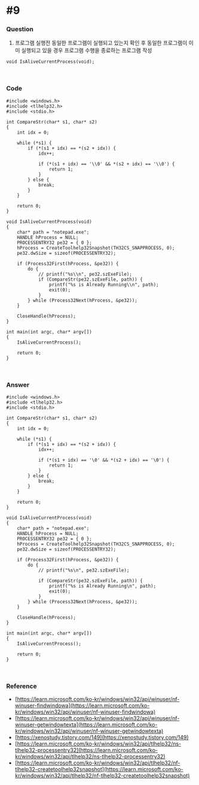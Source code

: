 # #9

### Question

1. 프로그램 실행전 동일한 프로그램이 실행되고 있는지 확인 후 동일한 프로그램이 이미 실행되고 있을 경우 프로그램 수행을 종료하는 프로그램 작성

```
void IsAliveCurrentProcess(void);
```



<br>



### Code

```
#include <windows.h>
#include <tlhelp32.h>
#include <stdio.h>

int CompareStr(char* s1, char* s2)
{
	int idx = 0;

	while (*s1) {
		if (*(s1 + idx) == *(s2 + idx)) {
			idx++;

			if (*(s1 + idx) == '\\0' && *(s2 + idx) == '\\0') {
				return 1;
			}
		} else {
			break;
		}
	}

	return 0;
}

void IsAliveCurrentProcess(void)
{
	char* path = "notepad.exe";
	HANDLE hProcess = NULL;
	PROCESSENTRY32 pe32 = { 0 };
	hProcess = CreateToolhelp32Snapshot(TH32CS_SNAPPROCESS, 0);
	pe32.dwSize = sizeof(PROCESSENTRY32);

	if (Process32First(hProcess, &pe32)) {
		do {
			// printf("%s\\n", pe32.szExeFile);
			if (CompareStr(pe32.szExeFile, path)) {
				printf("%s is Already Running\\n", path);
				exit(0);
			}
		} while (Process32Next(hProcess, &pe32));
	}

	CloseHandle(hProcess);
}

int main(int argc, char* argv[])
{
	IsAliveCurrentProcess();

	return 0;
}

```



<br>



### Answer

```
#include <windows.h>
#include <tlhelp32.h>
#include <stdio.h>

int CompareStr(char* s1, char* s2)
{
	int idx = 0;

	while (*s1) {
		if (*(s1 + idx) == *(s2 + idx)) {
			idx++;

			if (*(s1 + idx) == '\0' && *(s2 + idx) == '\0') {
				return 1;
			}
		} else {
			break;
		}
	}

	return 0;
}

void IsAliveCurrentProcess(void)
{
	char* path = "notepad.exe";
	HANDLE hProcess = NULL;
	PROCESSENTRY32 pe32 = { 0 };
	hProcess = CreateToolhelp32Snapshot(TH32CS_SNAPPROCESS, 0);
	pe32.dwSize = sizeof(PROCESSENTRY32);

	if (Process32First(hProcess, &pe32)) {
		do {
			// printf("%s\n", pe32.szExeFile);

			if (CompareStr(pe32.szExeFile, path)) {
				printf("%s is Already Running\n", path);
				exit(0);
			}
		} while (Process32Next(hProcess, &pe32));
	}

	CloseHandle(hProcess);
}

int main(int argc, char* argv[])
{
	IsAliveCurrentProcess();

	return 0;
}
```



<br>



### Reference

- [https://learn.microsoft.com/ko-kr/windows/win32/api/winuser/nf-winuser-findwindowa](https://learn.microsoft.com/ko-kr/windows/win32/api/winuser/nf-winuser-findwindowa)
- [https://learn.microsoft.com/ko-kr/windows/win32/api/winuser/nf-winuser-getwindowtexta](https://learn.microsoft.com/ko-kr/windows/win32/api/winuser/nf-winuser-getwindowtexta)
- [https://xenostudy.tistory.com/149](https://xenostudy.tistory.com/149)
- [https://learn.microsoft.com/ko-kr/windows/win32/api/tlhelp32/ns-tlhelp32-processentry32](https://learn.microsoft.com/ko-kr/windows/win32/api/tlhelp32/ns-tlhelp32-processentry32)
- [https://learn.microsoft.com/ko-kr/windows/win32/api/tlhelp32/nf-tlhelp32-createtoolhelp32snapshot](https://learn.microsoft.com/ko-kr/windows/win32/api/tlhelp32/nf-tlhelp32-createtoolhelp32snapshot)
